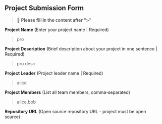 ## Project Submission Form

> 📝 **Please fill in the content after ">"**

**Project Name** (Enter your project name | Required)
>pro

**Project Description** (Brief description about your project in one sentence | Required)
>pro desc

**Project Leader** (Project leader name | Required)
>alice

**Project Members** (List all team members, comma-separated)
>alice,bob

**Repository URL** (Open source repository URL - project must be open source)
>